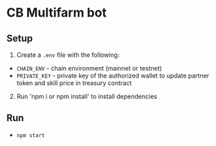 # CB Multifarm bot

## Setup

1. Create a `.env` file with the following:

- `CHAIN_ENV` - chain environment (mainnet or testnet)
- `PRIVATE_KEY` - private key of the authorized wallet to update partner token and skill price in treasury contract

2. Run 'npm i or npm install' to install dependencies

## Run

- `npm start`